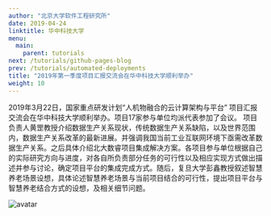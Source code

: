 ```yaml
---
author: "北京大学软件工程研究所"
date: 2019-04-24
linktitle: 华中科技大学
menu:
  main:
    parent: tutorials
next: /tutorials/github-pages-blog
prev: /tutorials/automated-deployments
title: "2019年第一季度项目汇报交流会在华中科技大学顺利举办"
weight: 10
---
```


2019年3月22日，国家重点研发计划“人机物融合的云计算架构与平台” 项目汇报交流会在华中科技大学顺利举办。项目17家参与单位均派代表参加了会议。 项目负责人黄罡教授介绍数据生产关系现状，传统数据生产关系缺陷，以及世界范围内，数据生产关系改革的最新进展。并强调我国当前工业互联网环境下亟需改革数据生产关系。之后具体介绍北大数睿项目集成解决方案。各项目参与单位根据自己的实际研究方向与进度，对各自所负责部分任务的可行性以及相应实现方式做出描述并参与讨论，确定项目平台的集成完成方式。随后，复旦大学彭鑫教授叙述智慧养老场景设想，具体论述智慧养老场景与当前项目结合的可行性，提出项目平台与智慧养老结合方式的设想，及相关细节问题。

![avatar](http://qiniu-idup.nemoworks.info/images/2018yfb1004800.cn/hzkjdx.jpeg)
